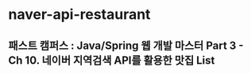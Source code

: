 # naver-api-restaurant

## 패스트 캠퍼스 : Java/Spring 웹 개발 마스터 Part 3 - Ch 10. 네이버 지역검색 API를 활용한 맛집 List 
